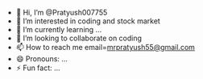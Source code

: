 - 👋 Hi, I’m @Pratyush007755
- 👀 I’m interested in coding and stock market
- 🌱 I’m currently learning ...
- 💞️ I’m looking to collaborate on coding
- 📫 How to reach me email=mrpratyush55@gmail.com
- 😄 Pronouns: ...
- ⚡ Fun fact: ...

<!---
Pratyush007755/Pratyush007755 is a ✨ special ✨ repository because its `README.md` (this file) appears on your GitHub profile.
You can click the Preview link to take a look at your changes.
--->
